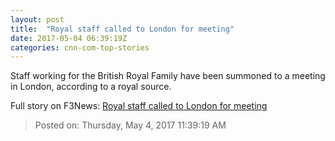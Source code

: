 ```yaml
---
layout: post
title:  "Royal staff called to London for meeting"
date: 2017-05-04 06:39:19Z
categories: cnn-com-top-stories
---
```


Staff working for the British Royal Family have been summoned to a meeting in London, according to a royal source.


Full story on F3News: [Royal staff called to London for meeting](http://www.f3nws.com/n/kjrWYC)

> Posted on: Thursday, May 4, 2017 11:39:19 AM
